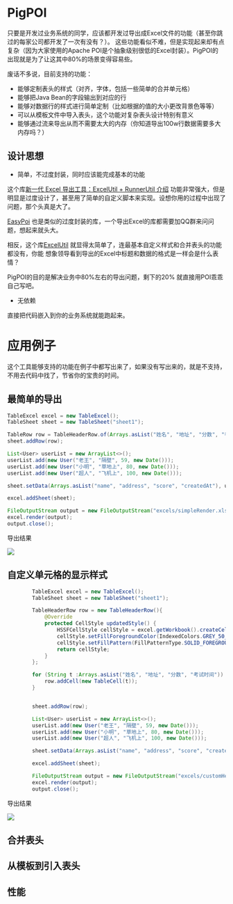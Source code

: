 # PigPOI 
只要是开发过业务系统的同学，应该都开发过导出成Excel文件的功能（甚至你跳过的每家公司都开发了一次有没有？）。
这些功能看似不难，但是实现起来却有点复杂（因为大家使用的Apache POI是个抽象级别很低的Excel封装）。PigPOI的
出现就是为了让这其中80%的场景变得容易些。

废话不多说，目前支持的功能：

+ 能够定制表头的样式（对齐，字体，包括一些简单的合并单元格）
+ 能够把Java Bean的字段输出到对应的行
+ 能够对数据行的样式进行简单定制（比如根据的值的大小更改背景色等等）
+ 可以从模板文件中导入表头，这个功能对复杂表头设计特别有意义
+ 能够通过流来导出从而不需要太大的内存（你知道导出100w行数据需要多大内存吗？）

## 设计思想

+ 简单，不过度封装，同时应该能完成基本的功能

这个库[新一代 Excel 导出工具：ExcelUtil + RunnerUtil 介绍](https://juejin.im/post/5bfdf1aa6fb9a049a62c460f) 功能非常强大，但是明显是过度设计了，甚至用了简单的自定义脚本来实现。设想你用的过程中出现了问题，那个头真是大了。

[EasyPoi](https://gitee.com/lemur/easypoi) 也是类似的过度封装的库，一个导出Excel的库都需要加QQ群来问问题，想起来就头大。

相反，这个库[ExcelUtil](https://github.com/SargerasWang/ExcelUtil/blob/master/src/main/java/com/sargeraswang/util/ExcelUtil/ExcelUtil.java) 就显得太简单了，连最基本自定义样式和合并表头的功能都没有，你能
想象领导看到导出的Excel中标题和数据的格式是一样会是什么表情？

PigPOI的目的是解决业务中80%左右的导出问题，剩下的20% 就直接用POI乖乖自己写吧。

+ 无依赖

直接把代码嵌入到你的业务系统就能跑起来。


# 应用例子

这个工具能够支持的功能在例子中都写出来了，如果没有写出来的，就是不支持，不用去代码中找了，节省你的宝贵的时间。

## 最简单的导出

```Java
TableExcel excel = new TableExcel();
TableSheet sheet = new TableSheet("sheet1");

TableRow row = TableHeaderRow.of(Arrays.asList("姓名", "地址", "分数", "考试时间"));
sheet.addRow(row);

List<User> userList = new ArrayList<>();
userList.add(new User("老王", "隔壁", 59, new Date()));
userList.add(new User("小明", "草地上", 80, new Date()));
userList.add(new User("超人", "飞机上", 100, new Date()));

sheet.setData(Arrays.asList("name", "address", "score", "createdAt"), userList);

excel.addSheet(sheet);

FileOutputStream output = new FileOutputStream("excels/simpleRender.xls");
excel.render(output);
output.close();
```

导出结果

![](https://raw.githubusercontent.com/linmingren/helloexcel/master/images/simpleTable.png)
## 自定义单元格的显示样式
```Java
        TableExcel excel = new TableExcel();
        TableSheet sheet = new TableSheet("sheet1");

        TableHeaderRow row = new TableHeaderRow(){
            @Override
            protected CellStyle updatedStyle() {
                HSSFCellStyle cellStyle = excel.getWorkbook().createCellStyle();
                cellStyle.setFillForegroundColor(IndexedColors.GREY_50_PERCENT.getIndex());
                cellStyle.setFillPattern(FillPatternType.SOLID_FOREGROUND);
                return cellStyle;
            }
        };

        for (String t :Arrays.asList("姓名", "地址", "分数", "考试时间")) {
            row.addCell(new TableCell(t));
        }        


        sheet.addRow(row);

        List<User> userList = new ArrayList<>();
        userList.add(new User("老王", "隔壁", 59, new Date()));
        userList.add(new User("小明", "草地上", 80, new Date()));
        userList.add(new User("超人", "飞机上", 100, new Date()));

        sheet.setData(Arrays.asList("name", "address", "score", "createdAt"), userList);

        excel.addSheet(sheet);

        FileOutputStream output = new FileOutputStream("excels/customHeader.xls");
        excel.render(output);
        output.close();
```

导出结果

![](https://raw.githubusercontent.com/linmingren/helloexcel/master/images/customHeader.png)

## 合并表头

## 从模板到引入表头

## 性能
